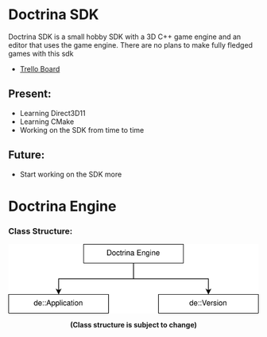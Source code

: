 # Doctrina SDK
 
Doctrina SDK is a small hobby SDK with a 3D C++ game engine and an editor that uses the game engine.
There are no plans to make fully fledged games with this sdk

- [Trello Board](https://trello.com/b/0X4gj5H7/doctrina-sdk)

## Present:

- Learning Direct3D11
- Learning CMake
- Working on the SDK from time to time

## Future:

- Start working on the SDK more


# Doctrina Engine

### Class Structure:

<img align = "center" src = "Content/Documentation/ClassStructure.svg" >

<p align = "center"> <b> (Class structure is subject to change) </b> </p>

